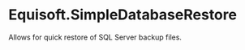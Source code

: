 Equisoft.SimpleDatabaseRestore
==============================

Allows for quick restore of SQL Server backup files.
